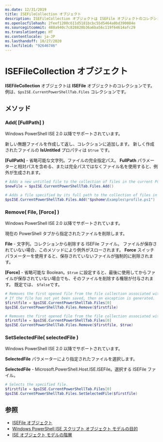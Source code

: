 ```yaml
---
ms.date: 12/31/2019
title: ISEFileCollection オブジェクト
description: ISEFileCollection オブジェクトは ISEFile オブジェクトのコレクションです。
ms.openlocfilehash: 2feef1200c611d5181bcbc55d5464a0bd390084e
ms.sourcegitcommit: 488a940c7c828820b36a6ba56c119f64614afc29
ms.translationtype: HT
ms.contentlocale: ja-JP
ms.lasthandoff: 10/27/2020
ms.locfileid: "92646746"
---
```

# <a name="the-isefilecollection-object"></a>ISEFileCollection オブジェクト

**ISEFileCollection** オブジェクトは **ISEFile** オブジェクトのコレクションです。 例は、`$psISE.CurrentPowerShellTab.Files` コレクションです。

## <a name="methods"></a>メソッド

### <a name="add-fullpath-"></a>Add\( \[FullPath\] \)

Windows PowerShell ISE 2.0 以降でサポートされています。

新しい無題ファイルを作成して返し、コレクションに追加します。 新しく作成されたファイルの **IsUntitled** プロパティは `$true` です。

**\[FullPath\]** - 省略可能な文字列。ファイルの完全指定パス。 **FullPath** パラメーターと相対パスを含める、または完全パスではなくファイル名を使用すると、例外が生成されます。

```powershell
# Adds a new untitled file to the collection of files in the current PowerShell tab.
$newFile = $psISE.CurrentPowerShellTab.Files.Add()

# Adds a file specified by its full path to the collection of files in the current PowerShell tab.
$psISE.CurrentPowerShellTab.Files.Add("$pshome\Examples\profile.ps1")
```

### <a name="remove-file-force-"></a>Remove\( File, \[Force\] \)

Windows PowerShell ISE 2.0 以降でサポートされています。

現在の PowerShell タブから指定されたファイルを削除します。

**File** - 文字列。コレクションから削除する ISEFile ファイル。 ファイルが保存されていない場合、このメソッドにより例外がスローされます。 **Force** スイッチ パラメーターを使用すると、保存されていないファイルが強制的に削除されます。

**\[Force\]** - 省略可能な Boolean。`$true` に設定すると、最後に使用してからファイルが保存されていない場合でも、そのファイルを削除する権限が付与されます。 既定では、 `$false`です。

```powershell
# Removes the first opened file from the file collection associated with the current PowerShell tab.
# If the file has not yet been saved, then an exception is generated.
$firstfile = $psISE.CurrentPowerShellTab.Files[0]
$psISE.CurrentPowerShellTab.Files.Remove($firstfile)

# Removes the first opened file from the file collection associated with the current PowerShell tab, even if it has not been saved.
$firstfile = $psISE.CurrentPowerShellTab.Files[0]
$psISE.CurrentPowerShellTab.Files.Remove($firstfile, $true)
```

### <a name="setselectedfile-selectedfile-"></a>SetSelectedFile\( selectedFile \)

Windows PowerShell ISE 2.0 以降でサポートされています。

**SelectedFile** パラメーターにより指定されたファイルを選択します。

**SelectedFile** - Microsoft.PowerShell.Host.ISE.ISEFile。選択する ISEFile ファイル。

```powershell
# Selects the specified file.
$firstfile = $psISE.CurrentPowerShellTab.Files[0]
$psISE.CurrentPowerShellTab.Files.SetSelectedFile($firstfile)
```

## <a name="see-also"></a>参照

- [ISEFile オブジェクト](The-ISEFile-Object.md)
- [Windows PowerShell ISE スクリプト オブジェクト モデルの目的](Purpose-of-the-Windows-PowerShell-ISE-Scripting-Object-Model.md)
- [ISE オブジェクト モデルの階層](The-ISE-Object-Model-Hierarchy.md)
